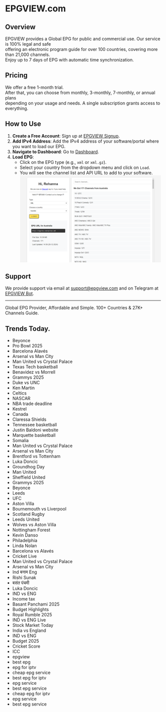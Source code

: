 # EPGVIEW.com



## Overview
EPGVIEW provides a Global EPG for public and commercial use. Our service is 100% legal and safe\
offering an electronic program guide for over 100 countries, covering more than 21,000 channels.\
Enjoy up to 7 days of EPG with automatic time synchronization.

## Pricing
We offer a free 1-month trial. \
After that, you can choose from monthly, 3-monthly, 7-monthly, or annual plans \
depending on your usage and needs. A single subscription grants access to everything.

## How to Use
1. **Create a Free Account**: Sign up at [EPGVIEW Signup](https://epgview.com/signup.php).
2. **Add IPv4 Address**: Add the IPv4 address of your software/portal where you want to load our EPG.
3. **Navigate to Dashboard**: Go to [Dashboard](https://epgview.com/dashboard.php).
4. **Load EPG**:
   - Click on the EPG type (e.g., `xml` or `xml.gz`).
   - Select your country from the dropdown menu and click on `Load`.
   - You will see the channel list and API URL to add to your software.
![EPGVIEW](img/dashboard.png)
## Support
We provide support via email at [support@epgview.com](mailto:support@epgview.com) and on Telegram at [EPGVIEW Bot](https://t.me/epgview_bot).

---

Global EPG Provider, Affordable and Simple. 100+ Countries & 27K+ Channels Guide.

## Trends Today.

- Beyonce
- Pro Bowl 2025
- Barcelona  Alavés
- Arsenal vs Man City
- Man United vs Crystal Palace
- Texas Tech basketball
- Benavidez vs Morrell
- Grammys 2025
- Duke vs UNC
- Ken Martin
- Celtics
- NASCAR
- NBA trade deadline
- Kestrel
- Canada
- Claressa Shields
- Tennessee basketball
- Justin Baldoni website
- Marquette basketball
- Somalia
- Man United vs Crystal Palace
- Arsenal vs Man City
- Brentford vs Tottenham
- Luka Doncic
- Groundhog Day
- Man United
- Sheffield United
- Grammys 2025
- Beyonce
- Leeds
- UFC
- Aston Villa
- Bournemouth vs Liverpool
- Scotland Rugby
- Leeds United
- Wolves vs Aston Villa
- Nottingham Forest
- Kevin Danso
- Philadelphia
- Linda Nolan
- Barcelona vs Alavés
- Cricket Live
- Man United vs Crystal Palace
- Arsenal vs Man City
- Ind बनाम Eng
- Rishi Sunak
- बसंत पंचमी
- Luka Doncic
- IND vs ENG
- Income tax
- Basant Panchami 2025
- Budget Highlights
- Royal Rumble 2025
- IND vs ENG Live
- Stock Market Today
- India vs England
- IND vs ENG
- Budget 2025
- Cricket Score
- ICC
- epgview
- best epg
- epg for iptv
- cheap epg service
- best epg for iptv
- epg service
- best epg service
- cheap epg for iptv
- epg service
- best epg service
